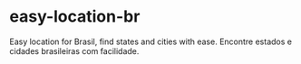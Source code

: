 # easy-location-br
Easy location for Brasil, find states and cities with ease. Encontre estados e cidades brasileiras com facilidade.
